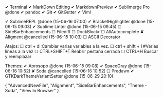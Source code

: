  ✔ Terminal 
 ✔ MarkDown Editing
 ✔ MarkdownPreview
 ✔ Sublimerge Pro @done
 ✔ pandoc
 ✔ Git
 ✔ GitGutter
 ✔ Viml

 ✔ SublimeREPL @done (15-06-16 07:00)
 ✔ BracketHighlighter @done (15-06-15 09:03)
 ✔ Sublime Linter @done (15-06-15 09:45)
 ☐ SideBarEnhancements
 ☐ Filediff
 ☐ DockBlockr
 ☐ AllAutocomplete
 ✘ Aligment @cancelled (15-06-15 10:03)
 ☐ ASCII Decorator

Atajos:
 ☐ ctrl + d :Cambiar varias variables a la vez.
 ☐ ctrl + shift + l #Varias lineas a la vez
 ☐ CTRL+SHIFT+T   Reabrir pestaña cerrada
 ☐ CTRL+H         Buscar y reemplazar

Themes:
  ✔ Aprosopo @done (15-06-15 09:08)
  ✔ SpaceGray  @done (15-06-16 10:52)
  ✘ Soda @cancelled (15-06-16 10:52)
  ☐ Predawn
  ✔ GTKDarkThemeVariantSetter @done (15-06-29 20:10)

  {
  "AdvancedNewFile",
  "Alignment",
  "SideBarEnhancements",
  "Theme - Soda",
  "View In Browser"
}